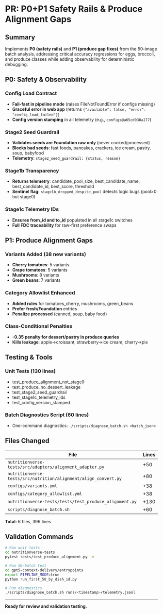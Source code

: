 # PR: P0+P1 Safety Rails & Produce Alignment Gaps

## Summary

Implements **P0 (safety rails)** and **P1 (produce gap fixes)** from the 50-image batch analysis, addressing critical accuracy regressions for eggs, broccoli, and produce classes while adding observability for deterministic debugging.

## P0: Safety & Observability

### Config Load Contract
- **Fail-fast in pipeline mode** (raises FileNotFoundError if configs missing)
- **Graceful error in web app** (returns `{"available": false, "error": "config_load_failed"}`)
- **Config version stamping** in all telemetry (e.g., `configs@a65cd030a277`)

### Stage2 Seed Guardrail
- **Validates seeds are Foundation raw only** (never cooked/processed)
- **Blocks bad seeds**: fast foods, pancakes, crackers, ice cream, pastry, soup, babyfood
- **Telemetry**: `stage2_seed_guardrail: {status, reason}`

### Stage1b Transparency
- **Returns telemetry**: candidate_pool_size, best_candidate_name, best_candidate_id, best_score, threshold
- **Sentinel flag**: `stage1b_dropped_despite_pool` detects logic bugs (pool>0 but stage0)

### Stage1c Telemetry IDs
- **Ensures from_id and to_id** populated in all stage1c switches
- **Full FDC traceability** for raw-first preference swaps

## P1: Produce Alignment Gaps

### Variants Added (38 new variants)
- **Cherry tomatoes**: 5 variants
- **Grape tomatoes**: 5 variants
- **Mushrooms**: 8 variants
- **Green beans**: 7 variants

### Category Allowlist Enhanced
- **Added rules** for tomatoes_cherry, mushrooms, green_beans
- **Prefer fresh/Foundation** entries
- **Penalize processed** (canned, soup, baby food)

### Class-Conditional Penalties
- **-0.35 penalty for dessert/pastry in produce queries**
- **Kills leakage**: apple→croissant, strawberry→ice cream, cherry→pie

## Testing & Tools

### Unit Tests (130 lines)
- test_produce_alignment_not_stage0
- test_produce_no_dessert_leakage
- test_stage2_seed_guardrail
- test_stage1c_telemetry_ids
- test_config_version_stamped

### Batch Diagnostics Script (60 lines)
- One-command diagnostics: `./scripts/diagnose_batch.sh <batch_json>`

## Files Changed

| File | Lines |
|------|-------|
| `nutritionverse-tests/src/adapters/alignment_adapter.py` | +50 |
| `nutritionverse-tests/src/nutrition/alignment/align_convert.py` | +80 |
| `configs/variants.yml` | +38 |
| `configs/category_allowlist.yml` | +38 |
| `nutritionverse-tests/tests/test_produce_alignment.py` | +130 |
| `scripts/diagnose_batch.sh` | +60 |

**Total:** 6 files, 396 lines

## Validation Commands

```bash
# Run unit tests
cd nutritionverse-tests
pytest tests/test_produce_alignment.py -v

# Run 50-batch test
cd gpt5-context-delivery/entrypoints
export PIPELINE_MODE=true
python run_first_50_by_dish_id.py

# Run diagnostics
./scripts/diagnose_batch.sh runs/<timestamp>/telemetry.jsonl
```

---

**Ready for review and validation testing.**
